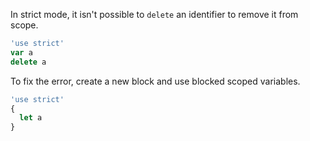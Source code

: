 In strict mode, it isn't possible to `delete` an identifier to remove it from scope.

```ts
'use strict'
var a
delete a
```

To fix the error, create a new block and use blocked scoped variables.

```ts
'use strict'
{
  let a
}
```

